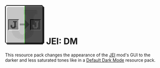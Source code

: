 # ![logo](https://github.com/Kostya0Sim/JEI-DM/blob/main/pack.png) JEI: DM
This resource pack changes the appearance of the [JEI](https://www.curseforge.com/minecraft/mc-mods/jei) mod's GUI to the darker and less saturated tones like in a [Default Dark Mode](https://www.curseforge.com/minecraft/texture-packs/default-dark-mode) resource pack.
